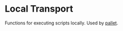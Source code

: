 # Local Transport

Functions for executing scripts locally.  Used by [pallet](https://github.com/pallet/pallet).
